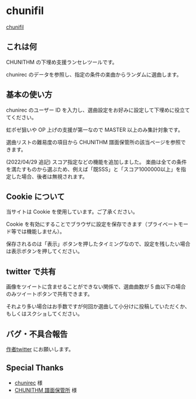 # chunifil

[chunifil](https://sto9.github.io/ChuniRandomTool/chunithm_random.html)

## これは何
CHUNITHM の下埋め支援ランセレツールです。

chunirec のデータを参照し、指定の条件の楽曲からランダムに選曲します。

## 基本の使い方
chunirec のユーザー ID を入力し、選曲設定をお好みに設定して下埋めに役立ててください。

虹ポゼ狙いや OP 上げの支援が第一なので MASTER 以上のみ集計対象です。

選曲リストの難易度の項目から CHUNITHM 譜面保管所の該当ページを参照できます。

(2022/04/29 追記)
スコア指定などの機能を追加しました。
楽曲は全ての条件を満たすものから選ぶため、例えば「既SSS」と「スコア1000000以上」を指定した場合、後者は無視されます。

## Cookie について
当サイトは Cookie を使用しています。ご了承ください。

Cookie を有効にすることでブラウザに設定を保存できます（プライベートモード等では機能しません）。

保存されるのは「表示」ボタンを押したタイミングなので、設定を残したい場合は表示ボタンを押してください。

## twitter で共有
画像をツイートに含ませることができない関係で、選曲曲数が 5 曲以下の場合のみツイートボタンで共有できます。

それより多い場合はお手数ですが何回か選曲して小分けに投稿していただくか、もしくはスクショしてください。

## バグ・不具合報告
[作者twitter](https://twitter.com/null_music_n) にお願いします。

## Special Thanks

- [chunirec](https://chunirec.net/) 様
- [CHUNITHM 譜面保管所](https://www.sdvx.in/chunithm.html) 様
